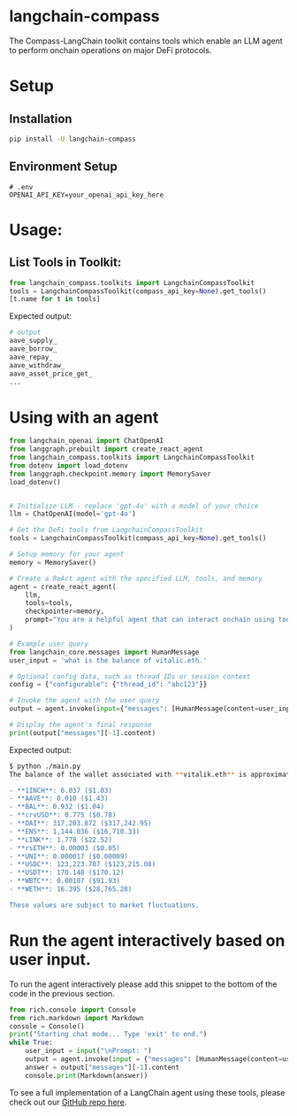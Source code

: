 # langchain-compass

The Compass-LangChain toolkit contains tools which enable an LLM agent to perform onchain operations on major DeFi protocols.


# Setup

## Installation

```bash
pip install -U langchain-compass
```

## Environment Setup

```
# .env
OPENAI_API_KEY=your_openai_api_key_here
```

# Usage:

## List Tools in Toolkit:

```python
from langchain_compass.toolkits import LangchainCompassToolkit
tools = LangchainCompassToolkit(compass_api_key=None).get_tools()
[t.name for t in tools]
```

Expected output:
```bash
# output
aave_supply_
aave_borrow_
aave_repay_
aave_withdraw_
aave_asset_price_get_
...
```

# Using with an agent

```python
from langchain_openai import ChatOpenAI
from langgraph.prebuilt import create_react_agent
from langchain_compass.toolkits import LangchainCompassToolkit
from dotenv import load_dotenv
from langgraph.checkpoint.memory import MemorySaver
load_dotenv()


# Initialize LLM - replace 'gpt-4o' with a model of your choice
llm = ChatOpenAI(model='gpt-4o')

# Get the DeFi tools from LangchainCompassToolkit
tools = LangchainCompassToolkit(compass_api_key=None).get_tools()

# Setup memory for your agent
memory = MemorySaver()

# Create a ReAct agent with the specified LLM, tools, and memory
agent = create_react_agent(
    llm,
    tools=tools,
    checkpointer=memory,
    prompt="You are a helpful agent that can interact onchain using tools that you've been told how to use. If you are uncertain that you have sufficient information to call your tools then please ask the user for more information until you have sufficient information to call your tool."
)

# Example user query
from langchain_core.messages import HumanMessage
user_input = 'what is the balance of vitalic.eth.'

# Optional config data, such as thread IDs or session context
config = {"configurable": {"thread_id": "abc123"}}

# Invoke the agent with the user query
output = agent.invoke(input={"messages": [HumanMessage(content=user_input)]}, config=config)

# Display the agent's final response
print(output["messages"][-1].content)
```

Expected output:
```bash
$ python ./main.py 
The balance of the wallet associated with **vitalik.eth** is approximately **$486,222.54**. Here's a breakdown of the token balances:

- **1INCH**: 6.037 ($1.03)
- **AAVE**: 0.010 ($1.43)
- **BAL**: 0.932 ($1.04)
- **crvUSD**: 0.775 ($0.78)
- **DAI**: 317,203.872 ($317,242.95)
- **ENS**: 1,144.036 ($16,710.33)
- **LINK**: 1.778 ($22.52)
- **rsETH**: 0.00003 ($0.05)
- **UNI**: 0.000017 ($0.00009)
- **USDC**: 123,223.707 ($123,215.08)
- **USDT**: 170.148 ($170.12)
- **WBTC**: 0.00107 ($91.93)
- **WETH**: 16.395 ($28,765.28)

These values are subject to market fluctuations.
```

# Run the agent interactively based on user input.

To run the agent interactively please add this snippet to the bottom of the code in the previous section.

```python
from rich.console import Console
from rich.markdown import Markdown
console = Console()
print("Starting chat mode... Type 'exit' to end.")
while True:
    user_input = input("\nPrompt: ")
    output = agent.invoke(input = {"messages": [HumanMessage(content=user_input)]}, config=config)
    answer = output["messages"][-1].content
    console.print(Markdown(answer))
```



To see a full implementation of a LangChain agent using these tools, please check out our [GitHub repo here](https://github.com/CompassLabs/compass_ai/).
